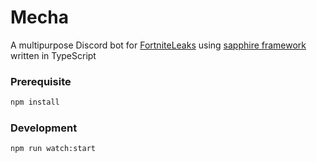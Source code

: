 # Mecha

A multipurpose Discord bot for [FortniteLeaks] using [sapphire framework][sapphire] written in TypeScript

### Prerequisite

```sh
npm install
```

### Development

```sh
npm run watch:start
```

[sapphire]: https://github.com/sapphiredev/framework
[fortniteleaks]: https://github.com/sapphiredev/framework
